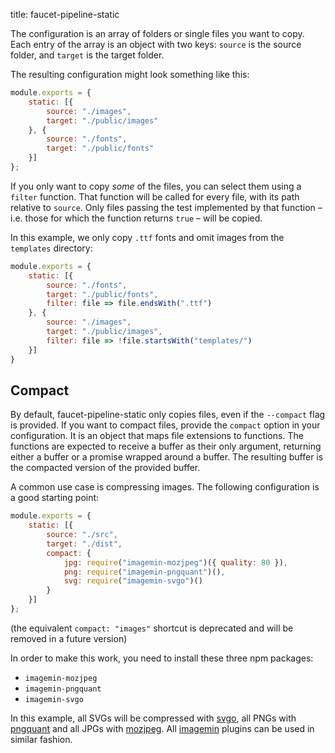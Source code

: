 title: faucet-pipeline-static

The configuration is an array of folders or single files you want to copy. Each
entry of the array is an object with two keys: `source` is the source folder,
and `target` is the target folder.

The resulting configuration might look something like this:

```js
module.exports = {
    static: [{
        source: "./images",
        target: "./public/images"
    }, {
        source: "./fonts",
        target: "./public/fonts"
    }]
};
```

If you only want to copy _some_ of the files, you can select them using a
`filter` function. That function will be called for every file, with its path
relative to `source`. Only files passing the test implemented by that function –
i.e. those for which the function returns `true` – will be copied.

In this example, we only copy `.ttf` fonts and omit images from the `templates`
directory:

```js
module.exports = {
    static: [{
        source: "./fonts",
        target: "./public/fonts",
        filter: file => file.endsWith(".ttf")
    }, {
        source: "./images",
        target: "./public/images",
        filter: file => !file.startsWith("templates/")
    }]
}
```

## Compact

By default, faucet-pipeline-static only copies files, even if the `--compact`
flag is provided. If you want to compact files, provide the `compact` option in
your configuration. It is an object that maps file extensions to functions. The
functions are expected to receive a buffer as their only argument, returning
either a buffer or a promise wrapped around a buffer. The resulting buffer is
the compacted version of the provided buffer.

A common use case is compressing images. The following configuration is a good
starting point:

```js
module.exports = {
	static: [{
		source: "./src",
		target: "./dist",
		compact: {
			jpg: require("imagemin-mozjpeg")({ quality: 80 }),
			png: require("imagemin-pngquant")(),
			svg: require("imagemin-svgo")()
		}
    }]
};
```

(the equivalent `compact: "images"` shortcut is deprecated and will be removed
in a future version)

In order to make this work, you need to install these three npm packages:

* `imagemin-mozjpeg`
* `imagemin-pngquant`
* `imagemin-svgo`

In this example, all SVGs will be compressed with
[svgo](https://github.com/svg/svgo), all PNGs with
[pngquant](https://github.com/kornelski/pngquant) and all JPGs with
[mozjpeg](https://github.com/mozilla/mozjpeg). All
[imagemin](https://github.com/imagemin) plugins can be used in similar fashion.
